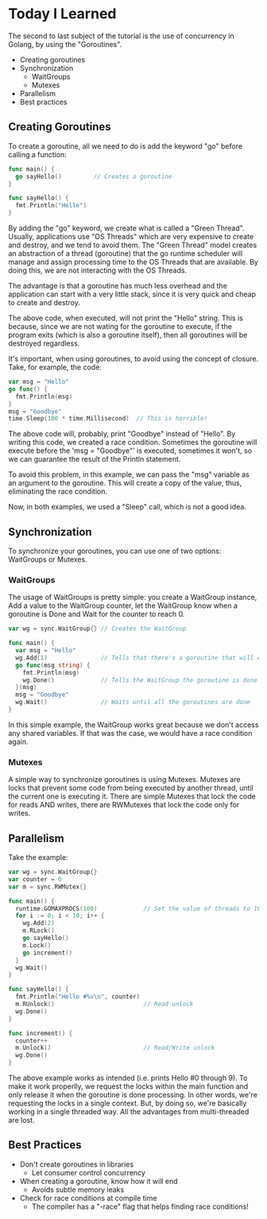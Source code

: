 # Today I Learned

The second to last subject of the tutorial is the use of concurrency in Golang,
by using the "Goroutines".

- Creating goroutines
- Synchronization
  - WaitGroups
  - Mutexes
- Parallelism
- Best practices

## Creating Goroutines

To create a goroutine, all we need to do is add the keyword "go" before calling
a function:

```go
func main() {
  go sayHello()         // Creates a goroutine
}

func sayHello() {
  fmt.Println("Hello")
}
```

By adding the "go" keyword, we create what is called a "Green Thread". Usually,
applications use "OS Threads" which are very expensive to create and destroy, and
we tend to avoid them. The "Green Thread" model creates an abstraction of a thread
(goroutine) that the go runtime scheduler will manage and assign processing time
to the OS Threads that are available. By doing this, we are not interacting with
the OS Threads.

The advantage is that a goroutine has much less overhead and the application can
start with a very little stack, since it is very quick and cheap to create and
destroy.

The above code, when executed, will not print the "Hello" string. This is because,
since we are not wating for the goroutine to execute, if the program exits (which
is also a goroutine itself), then all goroutines will be destroyed regardless.

It's important, when using goroutines, to avoid using the concept of closure. Take,
for example, the code:

```go
var msg = "Hello"
go func() {
  fmt.Println(msg)
}
msg = "Goodbye"
time.Sleep(100 * time.Millisecond)  // This is horrible!
```

The above code will, probably, print "Goodbye" instead of "Hello". By writing this
code, we created a race condition. Sometimes the goroutine will execute before the
'msg = "Goodbye"' is executed, sometimes it won't, so we can guarantee the result
of the Println statement.

To avoid this problem, in this example, we can pass the "msg" variable as an
argument to the goroutine. This will create a copy of the value, thus, eliminating
the race condition.

Now, in both examples, we used a "Sleep" call, which is not a good idea.

## Synchronization

To synchronize your goroutines, you can use one of two options: WaitGroups or
Mutexes.

### WaitGroups

The usage of WaitGroups is pretty simple: you create a WaitGroup instance, Add
a value to the WaitGroup counter, let the WaitGroup know when a goroutine is Done
and Wait for the counter to reach 0.

```go
var wg = sync.WaitGroup{} // Creates the WaitGroup

func main() {
  var msg = "Hello"
  wg.Add(1)               // Tells that there's a goroutine that will execute
  go func(msg string) {
    fmt.Println(msg)
    wg.Done()             // Tells the WaitGroup the goroutine is done
  }(msg)
  msg = "Goodbye"
  wg.Wait()               // Waits until all the goroutines are done
}
```

In this simple example, the WaitGroup works great because we don't access any shared
variables. If that was the case, we would have a race condition again.

### Mutexes

A simple way to synchronize goroutines is using Mutexes. Mutexes are locks that
prevent some code from being executed by another thread, until the current one is
executing it. There are simple Mutexes that lock the code for reads AND writes,
there are RWMutexes that lock the code only for writes.

## Parallelism

Take the example:

```go
var wg = sync.WaitGroup{}
var counter = 0
var m = sync.RWMutex{}

func main() {
  runtime.GOMAXPROCS(100)             // Set the value of threads to 100
  for i := 0; i < 10; i++ {
    wg.Add(2)
    m.RLock()
    go sayHello()
    m.Lock()
    go increment()
  }
  wg.Wait()
}

func sayHello() {
  fmt.Println("Hello #%v\n", counter)
  m.RUnlock()                         // Read unlock
  wg.Done()
}

func increment() {
  counter++
  m.Unlock()                          // Read/Write unlock
  wg.Done()
}
```

The above example works as intended (i.e. prints Hello #0 through 9). To make it
work properlly, we request the locks within the main function and only release it
when the goroutine is done processing. In other words, we're requesting the locks
in a single context. But, by doing so, we're basically working in a single threaded
way. All the advantages from multi-threaded are lost.

## Best Practices

- Don't create goroutines in libraries
  - Let consumer control concurrency
- When creating a goroutine, know how it will end
  - Avoids subtle memory leaks
- Check for race conditions at compile time
  - The compiler has a "-race" flag that helps finding race conditions!

